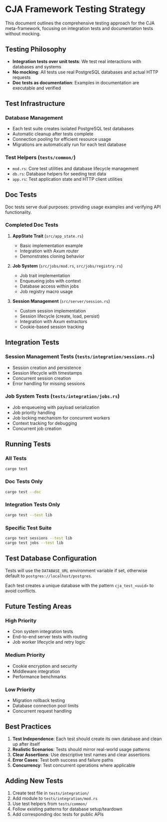 # CJA Framework Testing Strategy

This document outlines the comprehensive testing approach for the CJA meta-framework, focusing on integration tests and documentation tests without mocking.

## Testing Philosophy

- **Integration tests over unit tests**: We test real interactions with databases and systems
- **No mocking**: All tests use real PostgreSQL databases and actual HTTP requests
- **Doc tests as documentation**: Examples in documentation are executable and verified

## Test Infrastructure

### Database Management
- Each test suite creates isolated PostgreSQL test databases
- Automatic cleanup after tests complete
- Connection pooling for efficient resource usage
- Migrations are automatically run for each test database

### Test Helpers (`tests/common/`)
- `mod.rs`: Core test utilities and database lifecycle management
- `db.rs`: Database helpers for seeding test data
- `app.rs`: Test application state and HTTP client utilities

## Doc Tests

Doc tests serve dual purposes: providing usage examples and verifying API functionality.

### Completed Doc Tests

1. **AppState Trait** (`src/app_state.rs`)
   - Basic implementation example
   - Integration with Axum router
   - Demonstrates cloning behavior

2. **Job System** (`src/jobs/mod.rs`, `src/jobs/registry.rs`)
   - Job trait implementation
   - Enqueueing jobs with context
   - Database access within jobs
   - Job registry macro usage

3. **Session Management** (`src/server/session.rs`)
   - Custom session implementation
   - Session lifecycle (create, load, persist)
   - Integration with Axum extractors
   - Cookie-based session tracking

## Integration Tests

### Session Management Tests (`tests/integration/sessions.rs`)
- Session creation and persistence
- Session lifecycle with timestamps
- Concurrent session creation
- Error handling for missing sessions

### Job System Tests (`tests/integration/jobs.rs`)
- Job enqueueing with payload serialization
- Job priority handling
- Job locking mechanism for concurrent workers
- Context tracking for debugging
- Concurrent job creation

## Running Tests

### All Tests
```bash
cargo test
```

### Doc Tests Only
```bash
cargo test --doc
```

### Integration Tests Only
```bash
cargo test --test lib
```

### Specific Test Suite
```bash
cargo test sessions --test lib
cargo test jobs --test lib
```

## Test Database Configuration

Tests will use the `DATABASE_URL` environment variable if set, otherwise default to `postgres://localhost/postgres`.

Each test creates a unique database with the pattern `cja_test_<uuid>` to avoid conflicts.

## Future Testing Areas

### High Priority
- Cron system integration tests
- End-to-end server tests with routing
- Job worker lifecycle and retry logic

### Medium Priority
- Cookie encryption and security
- Middleware integration
- Performance benchmarks

### Low Priority
- Migration rollback testing
- Database connection pool limits
- Concurrent request handling

## Best Practices

1. **Test Independence**: Each test should create its own database and clean up after itself
2. **Realistic Scenarios**: Tests should mirror real-world usage patterns
3. **Clear Assertions**: Use descriptive test names and clear assertions
4. **Error Cases**: Test both success and failure paths
5. **Concurrency**: Test concurrent operations where applicable

## Adding New Tests

1. Create test file in `tests/integration/`
2. Add module to `tests/integration/mod.rs`
3. Use test helpers from `tests/common/`
4. Follow existing patterns for database setup/teardown
5. Add corresponding doc tests for public APIs